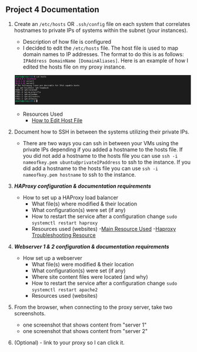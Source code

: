 ## Project 4 Documentation

1. Create an `/etc/hosts` OR `.ssh/config` file on each system that correlates hostnames to private IPs of systems within the subnet (your instances).
   - Description of how file is configured
    - I decided to edit the `/etc/hosts` file. The host file is used to map domain names to IP addresses. The format to do this is as follows: `IPAddress DomainName [DomainAliases]`. Here is an example of how I edited the hosts file on my proxy instance. 


    ![Example of hosts file](images/hosts.png)

    - Resources Used
        - [How to Edit Host File](https://linuxize.com/post/how-to-edit-your-hosts-file/)


2. Document how to SSH in between the systems utilizing their private IPs.
    - There are two ways you can ssh in between your VMs using the private IPs depending if you added a hostname to the hosts file. If you did not add a hostname to the hosts file you can use `ssh -i nameofkey.pem ubuntu@privateIPaddress` to ssh to the instance. If you did add a hostname to the hosts file you can use `ssh -i nameofkey.pem hostname` to ssh to the instance. 


3. **_HAProxy configuration & documentation requirements_**
   - How to set up a HAProxy load balancer
     - What file(s) where modified & their location
     - What configuration(s) were set (if any)
     - How to restart the service after a configuration change
        `sudo systemctl restart haproxy`
     - Resources used (websites)
        -[Main Resource Used](https://www.haproxy.com/blog/the-four-essential-sections-of-an-haproxy-configuration/)
        -[Haproxy Troubleshooting Resource](https://bobcares.com/blog/haproxy-network-error-cannot-bind-socket/)
4. **_Webserver 1 & 2 configuration & documentation requirements_**
   - How set up a webserver
     - What file(s) were modified & their location
     - What configuration(s) were set (if any)
     - Where site content files were located (and why)
     - How to restart the service after a configuration change
        `sudo systemctl restart apache2`
     - Resources used (websites)
5. From the browser, when connecting to the proxy server, take two screenshots.
   - one screenshot that shows content from "server 1"
   - one screenshot that shows content from "server 2"
6. (Optional) - link to your proxy so I can click it.